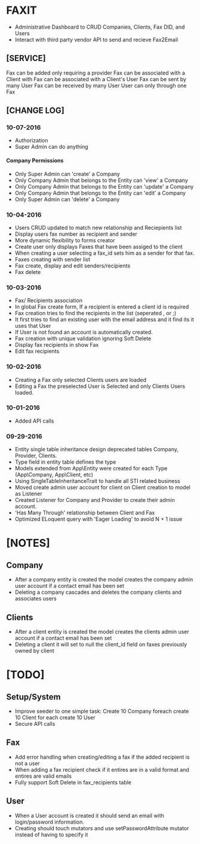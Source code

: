 
# FAXIT
- Administrative Dashboard to CRUD Companies, Clients, Fax DID, and Users
- Interact with third party vendor API to send and recieve Fax2Email

## [SERVICE]
Fax can be added only requiring a provider
Fax can be associated with a Client with
Fax can be associated with a Client's User
Fax can be sent by many User
Fax can be received by many User
User can only through one Fax

## [CHANGE LOG]
### 10-07-2016
- Authorization
- Super Admin can do anything
#### Company Permissions
- Only Super Admin can 'create' a Company
- Only Company Admin that belongs to the Entity can 'view' a Company 
- Only Company Admin that belongs to the Entity can 'update' a Company
- Only Company Admin that belongs to the Entity can 'edit' a Company
- Only Super Admin can 'delete' a Company

### 10-04-2016
- Users CRUD updated to match new relationship and Reciepients list
- Display users fax number as recipient and sender
- More dynamic flexibility to forms creator
- Create user only displays Faxes that have been assiged to the client
- When creating a user selecting a fax_id sets him as a sender for that fax.
- Faxes creating with sender list
- Fax create, display and edit senders/recipients
- Fax delete

### 10-03-2016
- Fax/ Recipients association
- In global Fax create form, If a recipient is entered a client id is required
- Fax creation tries to find the recipients in the list (seperated , or ;) 
- It first tries to find an existing user with the email address and it find its it uses that User
- If User is not found an account is automatically created.
- Fax creation with unique validation ignoring Soft Delete
- Display fax recipients in show Fax
- Edit fax recipients

### 10-02-2016
- Creating a Fax only selected Clients users are loaded
- Editing a Fax the preselected User is Selected and only Clients Users loaded.


### 10-01-2016
- Added API calls

### 09-29-2016
- Entity single table inheritance design deprecated tables Company, Provider, Clients.
- Type field in entity table defines the type 
- Models extended from App\Entity were created for each Type (App\Company, App\Client, etc)
- Using SingleTableInheritanceTrait to handle all STI related business
- Moved create admin user account for client on Client creation to model as Listener
- Created Listener for Company and Provider to create their admin account.
- 'Has Many Through' relationship between Client and Fax
- Optimized ELoquent query with 'Eager Loading' to avoid N + 1 issue
 
# [NOTES]
## Company
- After a company entity is created the model creates the company admin user account if a contact email has been set
- Deleting a company cascades and deletes the company clients and associates users

## Clients
- After a client entity is created the model creates the clients admin user account if a contact email has been set
- Deleting a client it will set to null the client_id field on faxes previously owned by client

# [TODO]
## Setup/System
- Improve seeder to one simple task: Create 10 Company foreach create 10 Client for each create 10 User
- Secure API calls
## Fax
- Add error handling when creating/editing a fax if the added recipient is not a user
- When adding a fax recipient check if it entires are in a valid format and entires are valid emails
- Fully support Soft Delete in fax_recipients table
## User
- When a User account is created it should send an email with login/password information.
- Creating should touch mutators and use setPasswordAttribute mutator instead of having to specify it